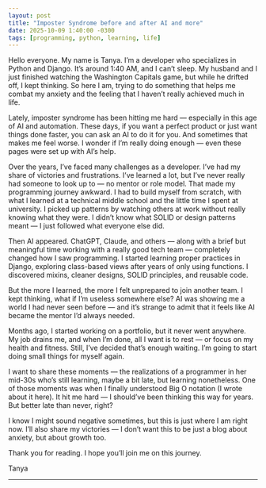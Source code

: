 ```yaml
---
layout: post
title: "Imposter Syndrome before and after AI and more"
date: 2025-10-09 1:40:00 -0300
tags: [programming, python, learning, life]
---
```


Hello everyone. My name is Tanya. I’m a developer who specializes in Python and Django. It’s around 1:40 AM, and I can’t sleep. My husband and I just finished watching the Washington Capitals game, but while he drifted off, I kept thinking. So here I am, trying to do something that helps me combat my anxiety and the feeling that I haven’t really achieved much in life.

Lately, imposter syndrome has been hitting me hard — especially in this age of AI and automation. These days, if you want a perfect product or just want things done faster, you can ask an AI to do it for you. And sometimes that makes me feel worse. I wonder if I’m really doing enough — even these pages were set up with AI’s help.

Over the years, I’ve faced many challenges as a developer. I’ve had my share of victories and frustrations. I’ve learned a lot, but I’ve never really had someone to look up to — no mentor or role model. That made my programming journey awkward. I had to build myself from scratch, with what I learned at a technical middle school and the little time I spent at university. I picked up patterns by watching others at work without really knowing what they were. I didn’t know what SOLID or design patterns meant — I just followed what everyone else did.

Then AI appeared. ChatGPT, Claude, and others — along with a brief but meaningful time working with a really good tech team — completely changed how I saw programming. I started learning proper practices in Django, exploring class-based views after years of only using functions. I discovered mixins, cleaner designs, SOLID principles, and reusable code.

But the more I learned, the more I felt unprepared to join another team. I kept thinking, what if I’m useless somewhere else? AI was showing me a world I had never seen before — and it’s strange to admit that it feels like AI became the mentor I’d always needed.

Months ago, I started working on a portfolio, but it never went anywhere. My job drains me, and when I’m done, all I want is to rest — or focus on my health and fitness. Still, I’ve decided that’s enough waiting. I’m going to start doing small things for myself again.

I want to share these moments — the realizations of a programmer in her mid-30s who’s still learning, maybe a bit late, but learning nonetheless. One of those moments was when I finally understood Big O notation (I wrote about it here). It hit me hard — I should’ve been thinking this way for years. But better late than never, right?

I know I might sound negative sometimes, but this is just where I am right now. I’ll also share my victories — I don’t want this to be just a blog about anxiety, but about growth too.

Thank you for reading. I hope you’ll join me on this journey.

Tanya

***
